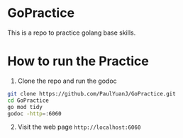 # GoPractice
This is a repo to practice golang base skills.

# How to run the Practice

1. Clone the repo and run the godoc
```bash
git clone https://github.com/PaulYuanJ/GoPractice.git
cd GoPractice
go mod tidy
godoc -http=:6060
```

2. Visit the web page `http://localhost:6060`